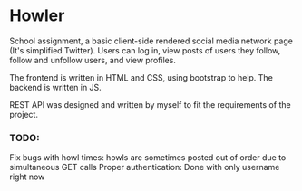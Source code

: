 # Howler

School assignment, a basic client-side rendered social media network page (It's simplified Twitter). Users can log in, view posts of users they follow, follow and unfollow users, and view profiles.

The frontend is written in HTML and CSS, using bootstrap to help. The backend is written in JS.

REST API was designed and written by myself to fit the requirements of the project.

### TODO:  
Fix bugs with howl times: howls are sometimes posted out of order due to simultaneous GET calls
Proper authentication: Done with only username right now
